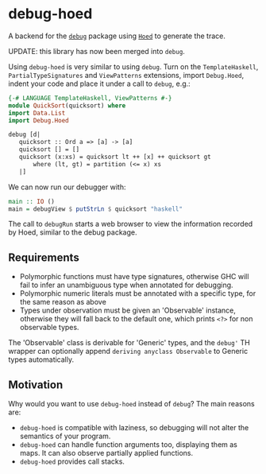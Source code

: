 # debug-hoed

A backend for the [`debug`](http://hackage.haskell.org/package/debug) package using [`Hoed`](http://hackage.haskell.org/package/Hoed) to generate the trace.

UPDATE: this library has now been merged into `debug`.

Using `debug-hoed` is very similar to using `debug`.
Turn on the `TemplateHaskell`, `PartialTypeSignatures` and `ViewPatterns` extensions, import `Debug.Hoed`, indent your code and place it under a call to `debug`, e.g.:

```haskell
{-# LANGUAGE TemplateHaskell, ViewPatterns #-}
module QuickSort(quicksort) where
import Data.List
import Debug.Hoed

debug [d|
   quicksort :: Ord a => [a] -> [a]
   quicksort [] = []
   quicksort (x:xs) = quicksort lt ++ [x] ++ quicksort gt
       where (lt, gt) = partition (<= x) xs
   |]
```

We can now run our debugger with:

```haskell
main :: IO ()
main = debugView $ putStrLn $ quicksort "haskell"
```

The call to `debugRun` starts a web browser to view the information recorded by Hoed, similar to the debug package.

## Requirements

- Polymorphic functions must have type signatures, otherwise GHC will fail to infer an unambiguous type when annotated for debugging.
- Polymorphic numeric literals must be annotated with a specific type, for the same reason as above
- Types under observation must be given an 'Observable' instance, otherwise they will fall back to the default one, which prints `<?>` for non observable types. 

The 'Observable' class is derivable for 'Generic' types, and the `debug'` TH wrapper can optionally append `deriving anyclass Observable` to Generic types automatically. 

## Motivation

Why would you want to use `debug-hoed` instead of `debug`? The main reasons are:

- `debug-hoed` is compatible with laziness, so debugging will not alter the semantics of your program.
- `debug-hoed` can handle function arguments too, displaying them as maps. It can also observe partially applied functions.
- `debug-hoed` provides call stacks. 

